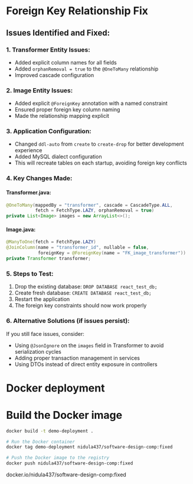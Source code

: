 # Foreign Key Relationship Fix

## Issues Identified and Fixed:

### 1. **Transformer Entity Issues:**
- Added explicit column names for all fields
- Added `orphanRemoval = true` to the `@OneToMany` relationship
- Improved cascade configuration

### 2. **Image Entity Issues:**
- Added explicit `@ForeignKey` annotation with a named constraint
- Ensured proper foreign key column naming
- Made the relationship mapping explicit

### 3. **Application Configuration:**
- Changed `ddl-auto` from `create` to `create-drop` for better development experience
- Added MySQL dialect configuration
- This will recreate tables on each startup, avoiding foreign key conflicts

### 4. **Key Changes Made:**

#### Transformer.java:
```java
@OneToMany(mappedBy = "transformer", cascade = CascadeType.ALL, 
           fetch = FetchType.LAZY, orphanRemoval = true)
private List<Image> images = new ArrayList<>();
```

#### Image.java:
```java
@ManyToOne(fetch = FetchType.LAZY)
@JoinColumn(name = "transformer_id", nullable = false, 
            foreignKey = @ForeignKey(name = "FK_image_transformer"))
private Transformer transformer;
```

### 5. **Steps to Test:**
1. Drop the existing database: `DROP DATABASE react_test_db;`
2. Create fresh database: `CREATE DATABASE react_test_db;`
3. Restart the application
4. The foreign key constraints should now work properly

### 6. **Alternative Solutions (if issues persist):**
If you still face issues, consider:
- Using `@JsonIgnore` on the `images` field in Transformer to avoid serialization cycles
- Adding proper transaction management in services
- Using DTOs instead of direct entity exposure in controllers


# Docker deployment

# Build the Docker image
```bash
docker build -t demo-deployment . 

# Run the Docker container
docker tag demo-deployment nidula437/software-design-comp:fixed

# Push the Docker image to the registry
docker push nidula437/software-design-comp:fixed

```

docker.io/nidula437/software-design-comp:fixed